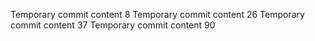 Temporary commit content 8
Temporary commit content 26
Temporary commit content 37
Temporary commit content 90
